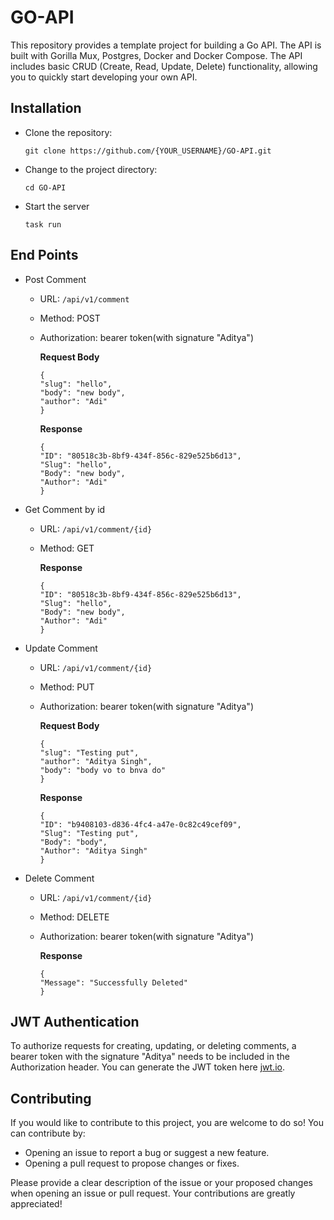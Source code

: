 # GO-API

This repository provides a template project for building a Go API. The API is built with Gorilla Mux, Postgres, Docker and Docker Compose. The API includes basic CRUD (Create, Read, Update, Delete) functionality, allowing you to quickly start developing your own API.

## Installation 

- Clone the repository: 
  ```
  git clone https://github.com/{YOUR_USERNAME}/GO-API.git
  ```
  
- Change to the project directory:
  ```
  cd GO-API
  ```

- Start the server
  ```
  task run 
  ```

## End Points

- Post Comment
  - URL: `/api/v1/comment`
  - Method: POST
  - Authorization: bearer token(with signature "Aditya")
  
    **Request Body**
    ```
    {
    "slug": "hello",
    "body": "new body",
    "author": "Adi"
    }
    ```

    **Response**
    ```
    {
    "ID": "80518c3b-8bf9-434f-856c-829e525b6d13",
    "Slug": "hello",
    "Body": "new body",
    "Author": "Adi"
    }
    ```

- Get Comment by id
  - URL: `/api/v1/comment/{id}`
  - Method: GET

    **Response**
    ```
    {
    "ID": "80518c3b-8bf9-434f-856c-829e525b6d13",
    "Slug": "hello",
    "Body": "new body",
    "Author": "Adi"
    }
    ```

- Update Comment
  - URL: `/api/v1/comment/{id}`
  - Method: PUT
  - Authorization: bearer token(with signature "Aditya")
  
    **Request Body**
    ```
    {
    "slug": "Testing put",
    "author": "Aditya Singh",
    "body": "body vo to bnva do"
    }
    ```

    **Response**
    ```
    {
    "ID": "b9408103-d836-4fc4-a47e-0c82c49cef09",
    "Slug": "Testing put",
    "Body": "body",
    "Author": "Aditya Singh"
    }
    ```

- Delete Comment
  - URL: `/api/v1/comment/{id}`
  - Method: DELETE
  - Authorization: bearer token(with signature "Aditya")
  
    **Response**
    ```
    {
    "Message": "Successfully Deleted"
    }
    ```

## JWT Authentication 

To authorize requests for creating, updating, or deleting comments, a bearer token with the signature "Aditya" needs to be included in the Authorization header. You can generate the JWT token here [jwt.io](https://jwt.io/). 

## Contributing 

If you would like to contribute to this project, you are welcome to do so! You can contribute by:

- Opening an issue to report a bug or suggest a new feature.
- Opening a pull request to propose changes or fixes.

Please provide a clear description of the issue or your proposed changes when opening an issue or pull request. Your contributions are greatly appreciated!

